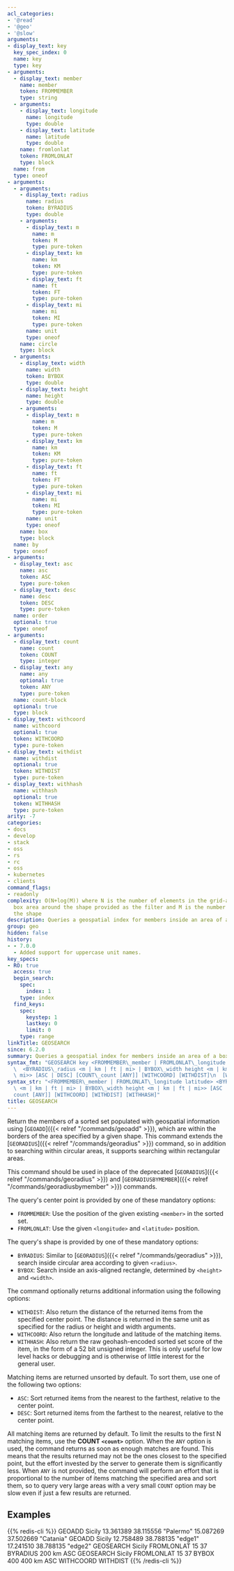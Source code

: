 ```yaml
---
acl_categories:
- '@read'
- '@geo'
- '@slow'
arguments:
- display_text: key
  key_spec_index: 0
  name: key
  type: key
- arguments:
  - display_text: member
    name: member
    token: FROMMEMBER
    type: string
  - arguments:
    - display_text: longitude
      name: longitude
      type: double
    - display_text: latitude
      name: latitude
      type: double
    name: fromlonlat
    token: FROMLONLAT
    type: block
  name: from
  type: oneof
- arguments:
  - arguments:
    - display_text: radius
      name: radius
      token: BYRADIUS
      type: double
    - arguments:
      - display_text: m
        name: m
        token: M
        type: pure-token
      - display_text: km
        name: km
        token: KM
        type: pure-token
      - display_text: ft
        name: ft
        token: FT
        type: pure-token
      - display_text: mi
        name: mi
        token: MI
        type: pure-token
      name: unit
      type: oneof
    name: circle
    type: block
  - arguments:
    - display_text: width
      name: width
      token: BYBOX
      type: double
    - display_text: height
      name: height
      type: double
    - arguments:
      - display_text: m
        name: m
        token: M
        type: pure-token
      - display_text: km
        name: km
        token: KM
        type: pure-token
      - display_text: ft
        name: ft
        token: FT
        type: pure-token
      - display_text: mi
        name: mi
        token: MI
        type: pure-token
      name: unit
      type: oneof
    name: box
    type: block
  name: by
  type: oneof
- arguments:
  - display_text: asc
    name: asc
    token: ASC
    type: pure-token
  - display_text: desc
    name: desc
    token: DESC
    type: pure-token
  name: order
  optional: true
  type: oneof
- arguments:
  - display_text: count
    name: count
    token: COUNT
    type: integer
  - display_text: any
    name: any
    optional: true
    token: ANY
    type: pure-token
  name: count-block
  optional: true
  type: block
- display_text: withcoord
  name: withcoord
  optional: true
  token: WITHCOORD
  type: pure-token
- display_text: withdist
  name: withdist
  optional: true
  token: WITHDIST
  type: pure-token
- display_text: withhash
  name: withhash
  optional: true
  token: WITHHASH
  type: pure-token
arity: -7
categories:
- docs
- develop
- stack
- oss
- rs
- rc
- oss
- kubernetes
- clients
command_flags:
- readonly
complexity: O(N+log(M)) where N is the number of elements in the grid-aligned bounding
  box area around the shape provided as the filter and M is the number of items inside
  the shape
description: Queries a geospatial index for members inside an area of a box or a circle.
group: geo
hidden: false
history:
- - 7.0.0
  - Added support for uppercase unit names.
key_specs:
- RO: true
  access: true
  begin_search:
    spec:
      index: 1
    type: index
  find_keys:
    spec:
      keystep: 1
      lastkey: 0
      limit: 0
    type: range
linkTitle: GEOSEARCH
since: 6.2.0
summary: Queries a geospatial index for members inside an area of a box or a circle.
syntax_fmt: "GEOSEARCH key <FROMMEMBER\_member | FROMLONLAT\_longitude latitude>\n\
  \  <BYRADIUS\_radius <m | km | ft | mi> | BYBOX\_width height <m | km |\n  ft |\
  \ mi>> [ASC | DESC] [COUNT\_count [ANY]] [WITHCOORD] [WITHDIST]\n  [WITHHASH]"
syntax_str: "<FROMMEMBER\_member | FROMLONLAT\_longitude latitude> <BYRADIUS\_radius\
  \ <m | km | ft | mi> | BYBOX\_width height <m | km | ft | mi>> [ASC | DESC] [COUNT\_\
  count [ANY]] [WITHCOORD] [WITHDIST] [WITHHASH]"
title: GEOSEARCH
---
```

Return the members of a sorted set populated with geospatial information using [`GEOADD`]({{< relref "/commands/geoadd" >}}), which are within the borders of the area specified by a given shape. This command extends the [`GEORADIUS`]({{< relref "/commands/georadius" >}}) command, so in addition to searching within circular areas, it supports searching within rectangular areas.

This command should be used in place of the deprecated [`GEORADIUS`]({{< relref "/commands/georadius" >}}) and [`GEORADIUSBYMEMBER`]({{< relref "/commands/georadiusbymember" >}}) commands.

The query's center point is provided by one of these mandatory options:

* `FROMMEMBER`: Use the position of the given existing `<member>` in the sorted set.
* `FROMLONLAT`: Use the given `<longitude>` and `<latitude>` position.

The query's shape is provided by one of these mandatory options:

* `BYRADIUS`: Similar to [`GEORADIUS`]({{< relref "/commands/georadius" >}}), search inside circular area according to given `<radius>`.
* `BYBOX`: Search inside an axis-aligned rectangle, determined by `<height>` and `<width>`.

The command optionally returns additional information using the following options:

* `WITHDIST`: Also return the distance of the returned items from the specified center point. The distance is returned in the same unit as specified for the radius or height and width arguments.
* `WITHCOORD`: Also return the longitude and latitude of the matching items.
* `WITHHASH`: Also return the raw geohash-encoded sorted set score of the item, in the form of a 52 bit unsigned integer. This is only useful for low level hacks or debugging and is otherwise of little interest for the general user.

Matching items are returned unsorted by default. To sort them, use one of the following two options:

* `ASC`: Sort returned items from the nearest to the farthest, relative to the center point.
* `DESC`: Sort returned items from the farthest to the nearest, relative to the center point.

All matching items are returned by default. To limit the results to the first N matching items, use the **COUNT `<count>`** option.
When the `ANY` option is used, the command returns as soon as enough matches are found.  This means that the results returned may not be the ones closest to the specified point, but the effort invested by the server to generate them is significantly less.
When `ANY` is not provided, the command will perform an effort that is proportional to the number of items matching the specified area and sort them,
so to query very large areas with a very small `COUNT` option may be slow even if just a few results are returned.

## Examples

{{% redis-cli %}}
GEOADD Sicily 13.361389 38.115556 "Palermo" 15.087269 37.502669 "Catania"
GEOADD Sicily 12.758489 38.788135 "edge1"   17.241510 38.788135 "edge2" 
GEOSEARCH Sicily FROMLONLAT 15 37 BYRADIUS 200 km ASC
GEOSEARCH Sicily FROMLONLAT 15 37 BYBOX 400 400 km ASC WITHCOORD WITHDIST
{{% /redis-cli %}}

